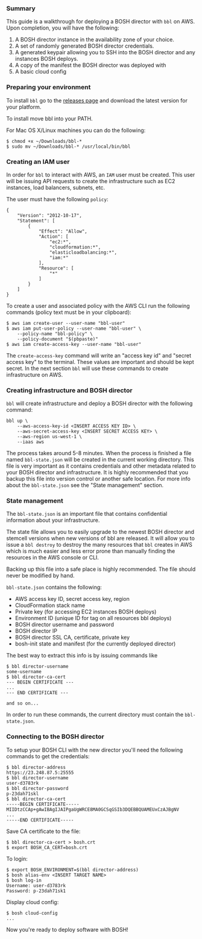 ### Summary

This guide is a walkthrough for deploying a BOSH director with `bbl`
on AWS. Upon completion, you will have the following:

1. A BOSH director instance in the availability zone of your choice.
1. A set of randomly generated BOSH director credentials.
1. A generated keypair allowing you to SSH into the BOSH director and
any instances BOSH deploys.
1. A copy of the manifest the BOSH director was deployed with
1. A basic cloud config

### Preparing your environment

To install `bbl` go to the
[releases page](https://github.com/cloudfoundry/bosh-bootloader/releases/latest)
and download the latest version for your platform.

To install move bbl into your PATH.

For Mac OS X/Linux machines you can do the following:

```
$ chmod +x ~/Downloads/bbl-*
$ sudo mv ~/Downloads/bbl-* /usr/local/bin/bbl
```

### Creating an IAM user

In order for `bbl` to interact with AWS, an `IAM` user must be created.
This user will be issuing API requests to create the infrastructure such
as EC2 instances, load balancers, subnets, etc.

The user must have the following `policy`:
```
{
    "Version": "2012-10-17",
    "Statement": [
        {
            "Effect": "Allow",
            "Action": [
                "ec2:*",
                "cloudformation:*",
                "elasticloadbalancing:*",
                "iam:*"
            ],
            "Resource": [
                "*"
            ]
        }
    ]
}
```

To create a user and associated policy with the AWS CLI run the 
following commands (policy text must be in your clipboard):
```
$ aws iam create-user --user-name "bbl-user"
$ aws iam put-user-policy --user-name "bbl-user" \
	--policy-name "bbl-policy" \
	--policy-document "$(pbpaste)"
$ aws iam create-access-key --user-name "bbl-user"
```

The `create-access-key` command will write an "access key id" and "secret 
access key" to the terminal. These values are important and should
be kept secret. In the next section `bbl` will use these commands to
create infrastructure on AWS.

### Creating infrastructure and BOSH director

`bbl` will create infrastructure and deploy a BOSH director with the
following command:

```
bbl up \
	--aws-access-key-id <INSERT ACCESS KEY ID> \
	--aws-secret-access-key <INSERT SECRET ACCESS KEY> \
	--aws-region us-west-1 \
	--iaas aws
```

The process takes around 5-8 minutes. When the process is finished
a file named `bbl-state.json` will be created in the current working
directory. This file is very important as it contains credentials
and other metadata related to your BOSH director and infrastructure.
It is highly recommended that you backup this file into version control
or another safe location. For more info about the `bbl-state.json` see
the "State management" section.

### State management

The `bbl-state.json` is an important file that contains confidential
information about your infrastructure. 

The state file allows you to easily upgrade to the newest BOSH director 
and stemcell versions when new versions of bbl are released. It will
allow you to issue a `bbl destroy` to destroy the many resources that 
`bbl` creates in AWS which is much easier and less error prone
than manually finding the resources in the AWS console or CLI. 

Backing up this file into a safe place is highly recommended. The file 
should never be modified by hand.

`bbl-state.json` contains the following:

- AWS access key ID, secret access key, region
- CloudFormation stack name
- Private key (for accessing EC2 instances BOSH deploys)
- Environment ID (unique ID for tag on all resources bbl deploys)
- BOSH director username and password
- BOSH director IP
- BOSH director SSL CA, certificate, private key
- bosh-init state and manifest (for the currently deployed director)

The best way to extract this info is by issuing commands like 
```
$ bbl director-username
some-username
$ bbl director-ca-cert
--- BEGIN CERTIFICATE ---
...
--- END CERTIFICATE ---

and so on...
```

In order to run these commands, the current directory must contain the
`bbl-state.json`.

### Connecting to the BOSH director

To setup your BOSH CLI with the new director you'll need the following
commands to get the credentials:

```
$ bbl director-address
https://23.248.87.5:25555
$ bbl director-username
user-d3783rk
$ bbl director-password
p-23dah71skl
$ bbl director-ca-cert
-----BEGIN CERTIFICATE-----
MIIDtzCCAp+gAwIBAgIJAIPgaUgWRCE8MA0GCSqGSIb3DQEBBQUAMEUxCzAJBgNV
...
-----END CERTIFICATE-----
```

Save CA certificate to the file:

```
$ bbl director-ca-cert > bosh.crt
$ export BOSH_CA_CERT=bosh.crt
```

To login:

```
$ export BOSH_ENVIRONMENT=$(bbl director-address)
$ bosh alias-env <INSERT TARGET NAME>
$ bosh log-in
Username: user-d3783rk
Password: p-23dah71sk1
```

Display cloud config:
```
$ bosh cloud-config
...
```

Now you're ready to deploy software with BOSH!
